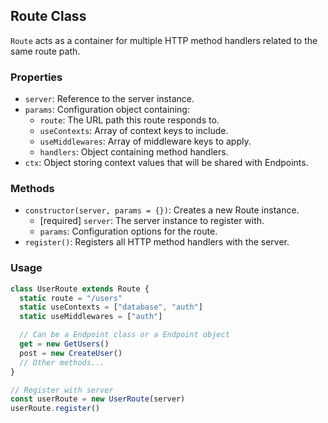 ## Route Class

`Route` acts as a container for multiple HTTP method handlers related to the same route path.

### Properties

- `server`: Reference to the server instance.
- `params`: Configuration object containing:
  - `route`: The URL path this route responds to.
  - `useContexts`: Array of context keys to include.
  - `useMiddlewares`: Array of middleware keys to apply.
  - `handlers`: Object containing method handlers.
- `ctx`: Object storing context values that will be shared with Endpoints.

### Methods

- `constructor(server, params = {})`: Creates a new Route instance.
  - [required] `server`: The server instance to register with.
  - `params`: Configuration options for the route.
- `register()`: Registers all HTTP method handlers with the server.

### Usage

```js
class UserRoute extends Route {
  static route = "/users"
  static useContexts = ["database", "auth"]
  static useMiddlewares = ["auth"]

  // Can be a Endpoint class or a Endpoint object
  get = new GetUsers()
  post = new CreateUser()
  // Other methods...
}

// Register with server
const userRoute = new UserRoute(server)
userRoute.register()
```
